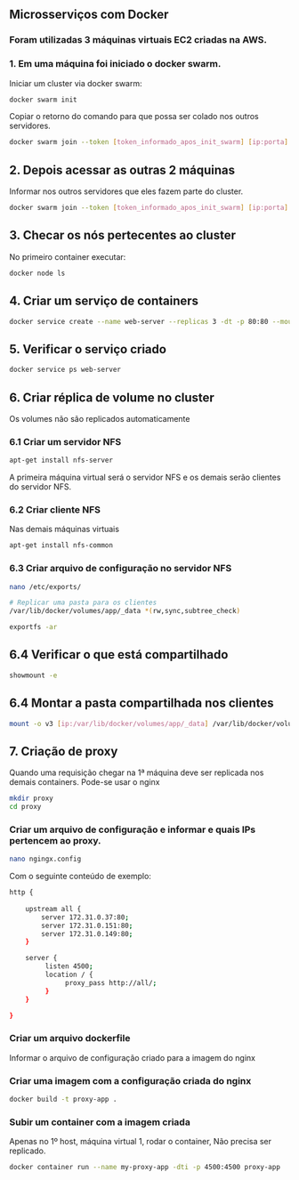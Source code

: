 ## Microsserviços com Docker  

### Foram utilizadas 3 máquinas virtuais EC2 criadas na AWS.

### 1. Em uma máquina foi iniciado o docker swarm.

Iniciar um cluster via docker swarm:
```sh
docker swarm init
```

Copiar o retorno do comando para que possa ser colado nos outros servidores.
```sh
docker swarm join --token [token_informado_apos_init_swarm] [ip:porta]
```

## 2. Depois acessar as outras 2 máquinas

Informar nos outros servidores que eles fazem parte do cluster.
```sh
docker swarm join --token [token_informado_apos_init_swarm] [ip:porta]
```

## 3. Checar os nós pertecentes ao cluster
No primeiro container executar:
```sh
docker node ls
```

## 4. Criar um serviço de containers
```sh
docker service create --name web-server --replicas 3 -dt -p 80:80 --mount type=volume,src=app,dst=/app/ webdevops/php-apache:alpine-php7
```

## 5. Verificar o serviço criado
```sh
docker service ps web-server
```

## 6. Criar réplica de volume no cluster
Os volumes não são replicados automaticamente

### 6.1 Criar um servidor NFS
```sh
apt-get install nfs-server
```

A primeira máquina virtual será o servidor NFS e os demais serão clientes do servidor NFS.

### 6.2 Criar cliente NFS
Nas demais máquinas virtuais
```sh
apt-get install nfs-common
```

### 6.3 Criar arquivo de configuração no servidor NFS
```sh
nano /etc/exports/

# Replicar uma pasta para os clientes
/var/lib/docker/volumes/app/_data *(rw,sync,subtree_check)
```

```sh
exportfs -ar
```

## 6.4 Verificar o que está compartilhado
```sh
showmount -e
```

## 6.4 Montar a pasta compartilhada nos clientes
```sh
mount -o v3 [ip:/var/lib/docker/volumes/app/_data] /var/lib/docker/volumes/app/_data
```

## 7. Criação de proxy
Quando uma requisição chegar na 1ª máquina deve ser replicada nos demais containers.
Pode-se usar o nginx

```sh
mkdir proxy
cd proxy
```

### Criar um arquivo de configuração e informar e quais IPs pertencem ao proxy.
```sh
nano ngingx.config
```

Com o seguinte conteúdo de exemplo:
```sh
http {
   
    upstream all {
        server 172.31.0.37:80;
        server 172.31.0.151:80;
        server 172.31.0.149:80;
    }

    server {
         listen 4500;
         location / {
              proxy_pass http://all/;
         }
    }

}
```

### Criar um arquivo dockerfile
Informar o arquivo de configuração criado para a imagem do nginx

### Criar uma imagem com a configuração criada do nginx
```sh
docker build -t proxy-app .
```

### Subir um container com a imagem criada
Apenas no 1º host, máquina virtual 1, rodar o container, Não precisa ser replicado.
```sh
docker container run --name my-proxy-app -dti -p 4500:4500 proxy-app
```
